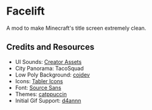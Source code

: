 # Facelift

A mod to make Minecraft's title screen extremely clean.

## Credits and Resources

- UI Sounds: [Creator Assets](https://creatorassets.com/a/modern-user-interface-sound-effects)
- City Panorama: TacoSquad
- Low Poly Background: [cojdev](https://cojdev.github.io/lowpoly/)
- Icons: [Tabler Icons](https://tabler-icons.io/)
- Font: [Source Sans](https://fonts.adobe.com/fonts/source-sans)
- Themes: [catppuccin](https://github.com/catppuccin/catppuccin)
- Initial Gif Support: [d4annn](https://github.com/d4annn/Minecraft7tv)